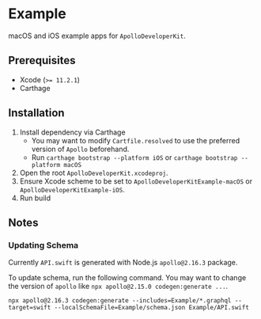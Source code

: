 Example
=======

macOS and iOS example apps for `ApolloDeveloperKit`.

Prerequisites
-------------

- Xcode (`>= 11.2.1`)
- Carthage

Installation
------------

1. Install dependency via Carthage
    - You may want to modify `Cartfile.resolved` to use the preferred version of `Apollo` beforehand.
    - Run `carthage bootstrap --platform iOS` or `carthage bootstrap --platform macOS`
2. Open the root `ApolloDeveloperKit.xcodeproj`.
3. Ensure Xcode scheme to be set to `ApolloDeveloperKitExample-macOS` or `ApolloDeveloperKitExample-iOS`.
4. Run build

Notes
-----

### Updating Schema

Currently `API.swift` is generated with Node.js `apollo@2.16.3` package.

To update schema, run the following command.
You may want to change the version of `apollo` like `npx apollo@2.15.0 codegen:generate ...`.

```
npx apollo@2.16.3 codegen:generate --includes=Example/*.graphql --target=swift --localSchemaFile=Example/schema.json Example/API.swift
```
